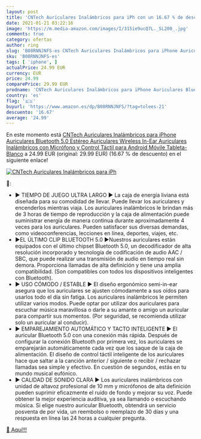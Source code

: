 ```yaml
---
layout: post
title: 'CNTech Auriculares Inalámbricos para iPh con un 16.67 % de descuento'
date: 2021-01-21 03:22:16
image: 'https://m.media-amazon.com/images/I/315ie9ucQ7L._SL200_.jpg'
comments: true
category: ofertas
author: ring
slug: 'B08RNNJNFS-es CNTech Auriculares Inalámbricos para iPhone Auriculares...'
sku: 'B08RNNJNFS-es'
tags: [ 'iphone', ]
actualPrice: 24.99 EUR
currency: EUR
price: 24.99
comparePrice: 29.99 EUR
prodname: 'CNTech Auriculares Inalámbricos para iPhone Auriculares Bluetooth 5.0 Estéreo Auriculares Wireless In-Ear Auriculares Inalámbricos con Micrófono y Control Táctil para Android Móvile  Tableta-Blanco'
country: 'es'
flag: '🇪🇸'
buyurl: 'https://www.amazon.es/dp/B08RNNJNFS/?tag=tolees-21'
descuento: '16.67'
average: '24.99'
---
```


En este momento está [CNTech Auriculares Inalámbricos para iPhone Auriculares Bluetooth 5.0 Estéreo Auriculares Wireless In-Ear Auriculares Inalámbricos con Micrófono y Control Táctil para Android Móvile  Tableta-Blanco](https://www.amazon.es/dp/B08RNNJNFS/?tag=tolees-21) a 24.99 EUR (original: 29.99 EUR) (16.67 %  de descuento) en el siguiente enlace!

[![CNTech Auriculares Inalámbricos para iPh](https://m.media-amazon.com/images/I/315ie9ucQ7L._SL200_.jpg)](https://www.amazon.es/dp/B08RNNJNFS/?tag=tolees-21)

🔎:

- ► TIEMPO DE JUEGO ULTRA LARGO ► La caja de energía liviana está diseñada para su comodidad de llevar. Puede llevar los auriculares y encenderlos mientras viaja. Los auriculares inalámbricos le brindan más de 3 horas de tiempo de reproducción y la caja de alimentación puede suministrar energía de manera continua durante aproximadamente 4 veces para los auriculares. Pueden satisfacer sus diversas demandas, como videoconferencias, lecciones en línea, deportes, viajes, etc.
- ►EL ÚLTIMO CLIP BLUETOOTH 5.0 ►Nuestros auriculares están equipados con el último chipset Bluetooth 5.0, un decodificador de alta resolución incorporado y tecnología de codificación de audio AAC / SBC, que puede realizar una transmisión de audio en tiempo real sin demora. Proporciona llamadas de alta definición y tiene una amplia compatibilidad. (Son compatibles con todos los dispositivos inteligentes con Bluetooth).
- ► USO CÓMODO / ESTABLE ► El diseño ergonómico semi-in-ear asegura que los auriculares se ajusten cómodamente a sus oídos para usarlos todo el día sin fatiga. Los auriculares inalámbricos le permiten utilizar varios modos. Puede optar por utilizar dos auriculares para escuchar música maravillosa o darle a su amante o amigo un auricular para compartir sus momentos. (Por seguridad, se recomienda utilizar solo un auricular al conducir).
- ► EMPAREJAMIENTO AUTOMÁTICO Y TACTO INTELIGENTE ► El auricular Bluetooth 5.0 con una conexión más rápida. Después de configurar la conexión Bluetooth por primera vez, los auriculares se emparejarán automáticamente cada vez que los saque de la caja de alimentación. El diseño de control táctil inteligente de los auriculares hace que saltar a la canción anterior / siguiente o recibir / rechazar llamadas sea simple y efectivo. En cuestión de segundos, estás en tu mundo musical eufónico.
- ► CALIDAD DE SONIDO CLARA ► Los auriculares inalámbricos con unidad de altavoz profesional de 10 mm y micrófonos de alta definición pueden suprimir eficazmente el ruido de fondo y mejorar su voz. Puede obtener la mejor experiencia auditiva, ya sea llamando o escuchando música. Si elige nuestro auricular Bluetooth, obtendrá un servicio posventa de por vida, un reembolso o reemplazo de 30 días y una respuesta en línea las 24 horas a cualquier pregunta.

[🛒 Aquí!!!](https://www.amazon.es/dp/B08RNNJNFS/?tag=tolees-21)
